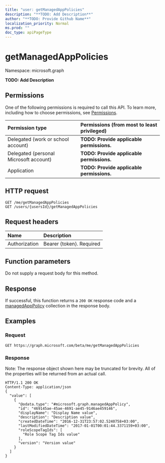 ```yaml
---
title: "user: getManagedAppPolicies"
description: "**TODO: Add Description**"
author: "**TODO: Provide Github Name**"
localization_priority: Normal
ms.prod: ""
doc_type: apiPageType
---
```


# getManagedAppPolicies

Namespace: microsoft.graph

**TODO: Add Description**

## Permissions
One of the following permissions is required to call this API. To learn more, including how to choose permissions, see [Permissions](/concepts/permissions-reference.md).

|Permission type|Permissions (from most to least privileged)|
|:---|:---|
|Delegated (work or school account)|**TODO: Provide applicable permissions.**|
|Delegated (personal Microsoft account)|**TODO: Provide applicable permissions.**|
|Application|**TODO: Provide applicable permissions.**|

## HTTP request
<!-- {
  "blockType": "ignored"
}
-->
``` http
GET /me/getManagedAppPolicies
GET /users/{usersId}/getManagedAppPolicies
```

## Request headers
|Name|Description|
|:---|:---|
|Authorization|Bearer {token}. Required|

## Function parameters
Do not supply a request body for this method.

## Response
If successful, this function returns a `200 OK` response code and a [managedAppPolicy](../resources/managedapppolicy.md) collection in the response body.

## Examples

### Request
<!-- {
  "blockType": "request",
  "name": "user_getmanagedapppolicies"
}
-->
``` http
GET https://graph.microsoft.com/beta/me/getManagedAppPolicies
```

### Response
Note: The response object shown here may be truncated for brevity. All of the properties will be returned from an actual call.
<!-- {
  "blockType": "response",
  "truncated": true,
  "@odata.type": "collection(microsoft.graph.managedapppolicy)"
}
-->
``` http
HTTP/1.1 200 OK
Content-Type: application/json
{
  "value": [
    {
      "@odata.type": "#microsoft.graph.managedAppPolicy",
      "id": "469145ae-45ae-4691-ae45-9146ae459146",
      "displayName": "Display Name value",
      "description": "Description value",
      "createdDateTime": "2016-12-31T23:57:02.5240758+03:00",
      "lastModifiedDateTime": "2017-01-01T00:01:44.3371159+03:00",
      "roleScopeTagIds": [
        "Role Scope Tag Ids value"
      ],
      "version": "Version value"
    }
  ]
}
```


